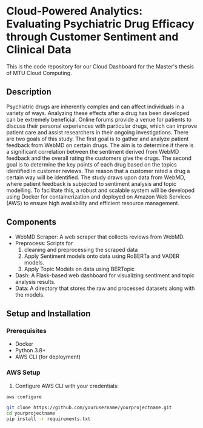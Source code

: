 # Cloud-Powered Analytics: Evaluating Psychiatric Drug Efficacy through Customer Sentiment and Clinical Data
This is the code repository for our Cloud Dashboard for the Master's thesis of MTU Cloud Computing. 

## Description

Psychiatric drugs are inherently complex and can affect individuals in a variety of ways.
Analyzing these effects after a drug has been developed can be extremely beneficial.
Online forums provide a venue for patients to discuss their personal experiences with
particular drugs, which can improve patient care and assist researchers in their ongoing
investigations. There are two goals of this study. The first goal is to gather and analyze
patient feedback from WebMD on certain drugs. The aim is to determine if there is
a significant correlation between the sentiment derived from WebMD feedback and the
overall rating the customers give the drugs. The second goal is to determine the key
points of each drug based on the topics identified in customer reviews. The reason
that a customer rated a drug a certain way will be identified. The study draws upon
data from WebMD, where patient feedback is subjected to sentiment analysis and topic
modelling. To facilitate this, a robust and scalable system will be developed using
Docker for containerization and deployed on Amazon Web Services (AWS) to ensure
high availability and efficient resource management.

## Components
- WebMD Scraper: A web scraper that collects reviews from WebMD.
- Preprocess: Scripts for
  1. cleaning and preprocessing the scraped data
  2. Apply Sentiment models onto data using RoBERTa and VADER models.
  3. Apply Topic Models on data using BERTopic
- Dash: A Flask-based web dashboard for visualizing sentiment and topic analysis results.
- Data: A directory that stores the raw and processed datasets along with the models.

## Setup and Installation

### Prerequisites
- Docker
- Python 3.8+
- AWS CLI (for deployment)

### AWS Setup
1. Configure AWS CLI with your credentials:
```bash
aws configure
```

```bash
git clone https://github.com/yourusername/yourprojectname.git
cd yourprojectname
pip install -r requirements.txt
